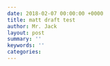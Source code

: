 ```yaml
---
date: 2018-02-07 00:00:00 +0000
title: matt draft test
author: Mr. Jack
layout: post
summary: ''
keywords: ''
categories: 
---
```

